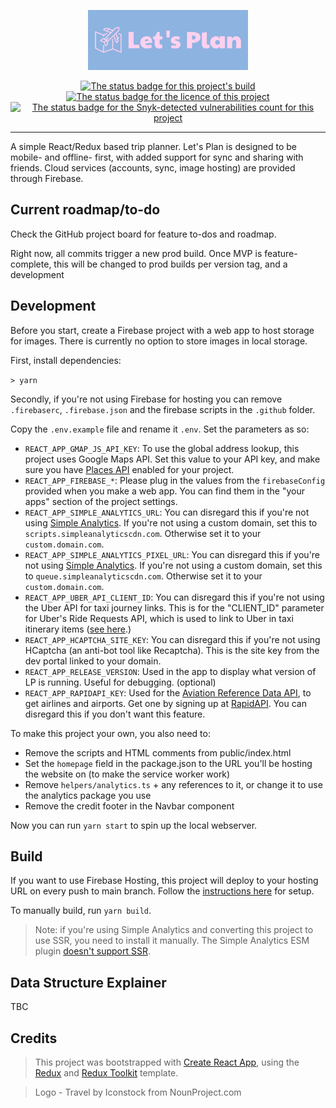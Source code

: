 <p align="center">
  <a href="https://lets-plan.ninja">
    <img src="https://raw.githubusercontent.com/dylmye/lets-plan/main/logo.png" alt="Let's Plan logo" height="96">
  </a>
</p>

<p align="center">
  <a href="https://github.com/dylmye/lets-plan/actions/workflows/firebase-hosting-merge.yml"><img alt="The status badge for this project's build" src="https://img.shields.io/github/actions/workflow/status/dylmye/lets-plan/firebase-hosting-merge.yml?logo=github"></a>
  <a href="https://github.com/dylmye/lets-plan/blob/main/LICENSE"><img alt="The status badge for the licence of this project" src="https://img.shields.io/github/license/dylmye/lets-plan"></a>
  <a href="https://snyk.io"><img alt="The status badge for the Snyk-detected vulnerabilities count for this project" src="https://img.shields.io/snyk/vulnerabilities/github/dylmye/lets-plan?logo=snyk"></a>
</p>

---

A simple React/Redux based trip planner. Let's Plan is designed to be mobile- and offline- first, with added support for sync and sharing with friends. Cloud services (accounts, sync, image hosting) are provided through Firebase.

## Current roadmap/to-do

Check the GitHub project board for feature to-dos and roadmap.

Right now, all commits trigger a new prod build. Once MVP is feature-complete, this will be changed to prod builds per version tag, and a development

## Development

Before you start, create a Firebase project with a web app to host storage for images. There is currently no option to store images in local storage.

First, install dependencies:

`> yarn`

Secondly, if you're not using Firebase for hosting you can remove `.firebaserc`, `.firebase.json` and the firebase scripts in the `.github` folder.

Copy the `.env.example` file and rename it `.env`. Set the parameters as so:

- `REACT_APP_GMAP_JS_API_KEY`: To use the global address lookup, this project uses Google Maps API. Set this value to your API key, and make sure you have [Places API](https://console.cloud.google.com/marketplace/product/google/places-backend.googleapis.com) enabled for your project.
- `REACT_APP_FIREBASE_*`: Please plug in the values from the `firebaseConfig` provided when you make a web app. You can find them in the "your apps" section of the project settings.
- `REACT_APP_SIMPLE_ANALYTICS_URL`: You can disregard this if you're not using [Simple Analytics](https://simpleanalytics.com/). If you're not using a custom domain, set this to `scripts.simpleanalyticscdn.com`. Otherwise set it to your `custom.domain.com`.
- `REACT_APP_SIMPLE_ANALYTICS_PIXEL_URL`: You can disregard this if you're not using [Simple Analytics](https://simpleanalytics.com/). If you're not using a custom domain, set this to `queue.simpleanalyticscdn.com`. Otherwise set it to your `custom.domain.com`.
- `REACT_APP_UBER_API_CLIENT_ID`: You can disregard this if you're not using the Uber API for taxi journey links. This is for the "CLIENT_ID" parameter for Uber's Ride Requests API, which is used to link to Uber in taxi itinerary items ([see here](https://developer.uber.com/docs/riders/ride-requests/tutorials/deep-links/introduction#ride-requests).)
- `REACT_APP_HCAPTCHA_SITE_KEY`: You can disregard this if you're not using HCaptcha (an anti-bot tool like Recaptcha). This is the site key from the dev portal linked to your domain.
- `REACT_APP_RELEASE_VERSION`: Used in the app to display what version of LP is running. Useful for debugging. (optional)
- `REACT_APP_RAPIDAPI_KEY`: Used for the [Aviation Reference Data API](https://rapidapi.com/proground/api/aviation-reference-data), to get airlines and airports. Get one by signing up at [RapidAPI](https://rapidapi.com). You can disregard this if you don't want this feature.

To make this project your own, you also need to:

- Remove the scripts and HTML comments from public/index.html
- Set the `homepage` field in the package.json to the URL you'll be hosting the website on (to make the service worker work)
- Remove `helpers/analytics.ts` + any references to it, or change it to use the analytics package you use
- Remove the credit footer in the Navbar component

Now you can run `yarn start` to spin up the local webserver.

## Build

If you want to use Firebase Hosting, this project will deploy to your hosting URL on every push to main branch. Follow the [instructions here](https://create-react-app.dev/docs/deployment/#firebase) for setup.

To manually build, run `yarn build`.

> Note: if you're using Simple Analytics and converting this project to use SSR, you need to install it manually. The Simple Analytics ESM plugin [doesn't support SSR](https://github.com/DavidWells/analytics/blob/master/packages/analytics-plugin-simple-analytics/src/node.js).

## Data Structure Explainer

TBC

## Credits

> This project was bootstrapped with [Create React App](https://create-react-app.dev/), using the [Redux](https://redux.js.org/) and [Redux Toolkit](https://redux-toolkit.js.org/) template.

> Logo - Travel by Iconstock from NounProject.com
